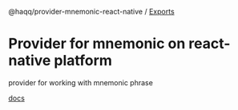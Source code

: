 @haqq/provider-mnemonic-react-native / [Exports](modules.md)

# Provider for mnemonic on react-native platform

provider for working with mnemonic phrase

[docs](https://github.com/haqq-network/haqq-wallet-provider-mnemonic-react-native/blob/main/docs/modules.md)
